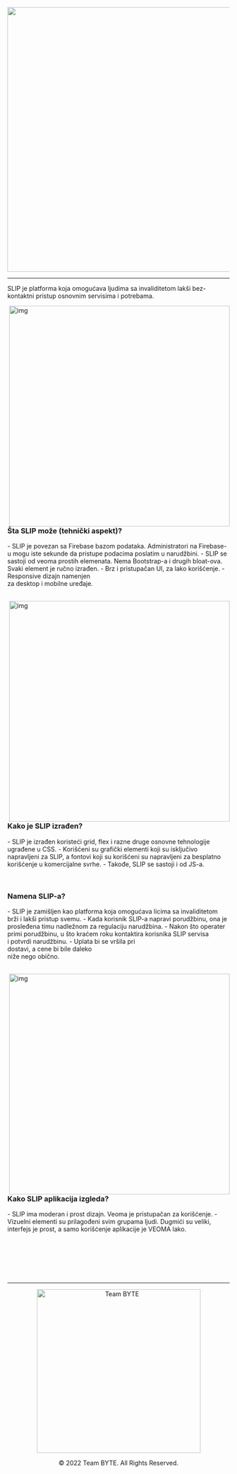 <p align="center"><img style="width:600px;" src="https://i.imgur.com/IIeTgW7.png" align="center"></p>

------------

SLIP je platforma koja omogućava ljudima sa invaliditetom lakši bez-kontaktni pristup osnovnim servisima i potrebama.

<img src="https://i.imgur.com/pYeuJez.png" alt="img" align="right" width="500px">  

<br>

### Šta SLIP može (tehnički aspekt)?
<p width="308px">
- SLIP je povezan sa Firebase bazom podataka. Administratori na Firebase-u mogu iste sekunde da pristupe podacima poslatim u narudžbini.
- SLIP se sastoji od veoma prostih elemenata. Nema Bootstrap-a i drugih bloat-ova. Svaki element je ručno izrađen.
- Brz i pristupačan UI, za lako korišćenje.
- Responsive dizajn namenjen <br>za desktop i mobilne uređaje.
</p>

<br>

<img src="https://i.imgur.com/XAcJ1Hx.png" alt="img" align="right" width="500px">

<br>

### Kako je SLIP izrađen?
<p width="308px">
- SLIP je izrađen koristeći grid, flex i razne druge osnovne tehnologije ugrađene u CSS. 
- Korišćeni su grafički elementi koji su isključivo napravljeni za SLIP, a fontovi koji su korišćeni su napravljeni za besplatno korišćenje u komercijalne svrhe.
- Takođe, SLIP se sastoji i od JS-a.
</p>
  
<br>

### Namena SLIP-a?
<p width="308px">
- SLIP je zamišljen kao platforma koja omogućava licima sa invaliditetom brži i lakši pristup svemu.
- Kada korisnik SLIP-a napravi porudžbinu, ona je prosleđena timu nadležnom za regulaciju narudžbina.
- Nakon što operater primi porudžbinu, u što kraćem roku kontaktira korisnika SLIP servisa <br>i potvrdi narudžbinu.
- Uplata bi se vršila pri <br>dostavi, a cene bi bile daleko <br>niže nego obično.
</p>
  
<br>

<img src="https://i.imgur.com/h5U25Ok.png" alt="img" align="right" width="500px">

<br>

### Kako SLIP aplikacija izgleda?
<p width="308px">
- SLIP ima moderan i prost dizajn. Veoma je pristupačan za korišćenje.
- Vizuelni elementi su prilagođeni svim grupama ljudi. Dugmići su veliki, interfejs je prost, a samo korišćenje aplikacije je VEOMA lako.
</p>
  
<br><br><br><br><br>

------------

<p align="center">
<img src="https://cdn.discordapp.com/attachments/753225046620897281/959566469115572234/byte-logo.webp" alt="Team BYTE" align="center" width="371px"></p>
<p align="center">© 2022 Team BYTE. All Rights Reserved.</p>

